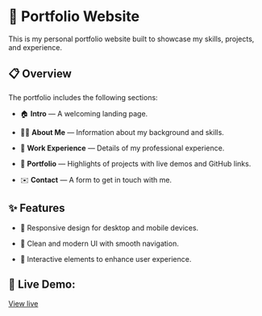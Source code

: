 # 🎨 Portfolio Website

This is my personal portfolio website built to showcase my skills, projects, and experience.



## 📋 Overview

The portfolio includes the following sections:

- 🏠 **Intro** — A welcoming landing page.

- 👩‍💻 **About Me** — Information about my background and skills.

- 💼 **Work Experience** — Details of my professional experience.

- 📂 **Portfolio** — Highlights of projects with live demos and GitHub links.

- ✉️ **Contact** — A form to get in touch with me.



## ✨ Features

- 📱 Responsive design for desktop and mobile devices.

- 🎨 Clean and modern UI with smooth navigation.

- 🚀 Interactive elements to enhance user experience.



## 🚀 Live Demo:

[View live](https://nehamehar.github.io/)
<br>
